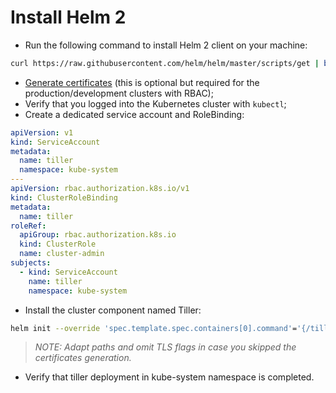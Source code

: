 # Install Helm 2
* Run the following command to install Helm 2 client on your machine:
```bash
curl https://raw.githubusercontent.com/helm/helm/master/scripts/get | bash
```
* [Generate certificates](https://helm.sh/docs/tiller_ssl/#generating-certificate-authorities-and-certificates) (this is optional but required for the production/development clusters with RBAC);
* Verify that you logged into the Kubernetes cluster with ```kubectl```;
* Create a dedicated service account and RoleBinding:
```yaml
apiVersion: v1
kind: ServiceAccount
metadata:
  name: tiller
  namespace: kube-system
---
apiVersion: rbac.authorization.k8s.io/v1
kind: ClusterRoleBinding
metadata:
  name: tiller
roleRef:
  apiGroup: rbac.authorization.k8s.io
  kind: ClusterRole
  name: cluster-admin
subjects:
  - kind: ServiceAccount
    name: tiller
    namespace: kube-system
```
* Install the cluster component named Tiller:
```bash
helm init --override 'spec.template.spec.containers[0].command'='{/tiller,--storage=secret}' --tiller-tls --tiller-tls-verify --tiller-tls-cert=tiller.cert.pem --tiller-tls-key=tiller.key.pem --tls-ca-cert=ca.cert.pem --service-account=tiller --tiller-namespace=kube-system
```
> _NOTE: Adapt paths and omit TLS flags in case you skipped the certificates generation._
* Verify that tiller deployment in kube-system namespace is completed.